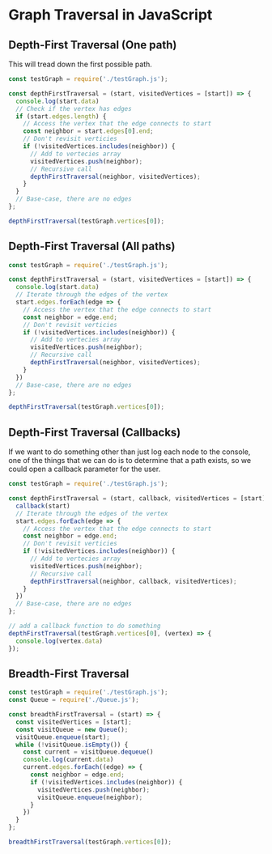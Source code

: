 # Graph Traversal in JavaScript

## Depth-First Traversal (One path)

This will tread down the first possible path.

```javascript
const testGraph = require('./testGraph.js');

const depthFirstTraversal = (start, visitedVertices = [start]) => {
  console.log(start.data)
  // Check if the vertex has edges
  if (start.edges.length) {
    // Access the vertex that the edge connects to start
    const neighbor = start.edges[0].end;
    // Don't revisit verticies
    if (!visitedVertices.includes(neighbor)) {
      // Add to vertecies array
      visitedVertices.push(neighbor);
      // Recursive call
      depthFirstTraversal(neighbor, visitedVertices);
    }
  }
  // Base-case, there are no edges
};

depthFirstTraversal(testGraph.vertices[0]);
```

## Depth-First Traversal (All paths)

```javascript
const testGraph = require('./testGraph.js');

const depthFirstTraversal = (start, visitedVertices = [start]) => {
  console.log(start.data)
  // Iterate through the edges of the vertex
  start.edges.forEach(edge => {
    // Access the vertex that the edge connects to start
    const neighbor = edge.end;
    // Don't revisit verticies
    if (!visitedVertices.includes(neighbor)) {
      // Add to vertecies array
      visitedVertices.push(neighbor);
      // Recursive call
      depthFirstTraversal(neighbor, visitedVertices);
    }
  })
  // Base-case, there are no edges
};

depthFirstTraversal(testGraph.vertices[0]);
```

## Depth-First Traversal (Callbacks)

If we want to do something other than just log each node to the console, one of the things that we can do is to determine that a path exists, so we could open a callback parameter for the user.

```javascript
const testGraph = require('./testGraph.js');

const depthFirstTraversal = (start, callback, visitedVertices = [start]) => {
  callback(start)
  // Iterate through the edges of the vertex
  start.edges.forEach(edge => {
    // Access the vertex that the edge connects to start
    const neighbor = edge.end;
    // Don't revisit verticies
    if (!visitedVertices.includes(neighbor)) {
      // Add to vertecies array
      visitedVertices.push(neighbor);
      // Recursive call
      depthFirstTraversal(neighbor, callback, visitedVertices);
    }
  })
  // Base-case, there are no edges
};

// add a callback function to do something
depthFirstTraversal(testGraph.vertices[0], (vertex) => {
  console.log(vertex.data)
});
```

## Breadth-First Traversal

```javascript
const testGraph = require('./testGraph.js');
const Queue = require('./Queue.js');

const breadthFirstTraversal = (start) => {
  const visitedVertices = [start];
  const visitQueue = new Queue();
  visitQueue.enqueue(start);
  while (!visitQueue.isEmpty()) {
    const current = visitQueue.dequeue()
    console.log(current.data)
    current.edges.forEach((edge) => {
      const neighbor = edge.end;
      if (!visitedVertices.includes(neighbor)) {
        visitedVertices.push(neighbor);
        visitQueue.enqueue(neighbor);
      }
    })
  }
};

breadthFirstTraversal(testGraph.vertices[0]);
```

